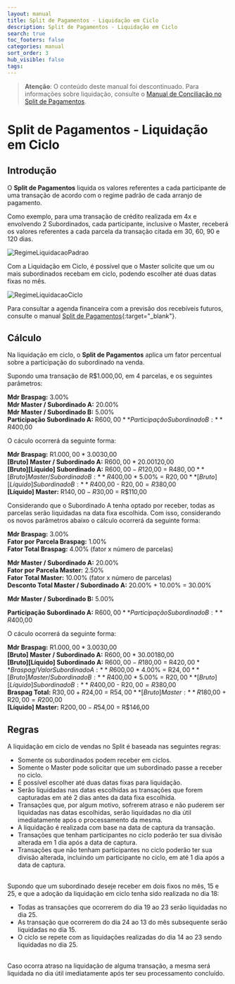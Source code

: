 ```yaml
---
layout: manual
title: Split de Pagamentos - Liquidação em Ciclo
description: Split de Pagamentos - Liquidação em Ciclo
search: true
toc_footers: false
categories: manual
sort_order: 3
hub_visible: false
tags:
---
```


> **Atenção**: O conteúdo deste manual foi descontinuado. Para informações sobre liquidação, consulte o [Manual de Conciliação no Split de Pagamentos](https://braspag.github.io//manual/split-pagamentos-nova-api-conciliacao).

# Split de Pagamentos - Liquidação em Ciclo

## Introdução

O **Split de Pagamentos** liquida os valores referentes a cada participante de uma transação de acordo com o regime padrão de cada arranjo de pagamento.

Como exemplo, para uma transação de crédito realizada em 4x e envolvendo 2 Subordinados, cada participante, inclusive o Master, receberá os valores referentes a cada parcela da transação citada em 30, 60, 90 e 120 dias.

![RegimeLiquidacaoPadrao](https://braspag.github.io/images/braspag/split/regime-pagamento-padrao.png)

Com a Liquidação em Ciclo, é possível que o Master solicite que um ou mais subordinados recebam em ciclo, podendo escolher até duas datas fixas no mês.

![RegimeLiquidacaoCiclo](https://braspag.github.io/images/braspag/split/regime-pagamento-ciclo.png)

Para consultar a agenda financeira com a previsão dos recebíveis futuros, consulte o manual [Split de Pagamentos](https://braspag.github.io//manual/split-pagamentos-braspag#agenda-financeira){:target="_blank"}.

## Cálculo

Na liquidação em ciclo, o **Split de Pagamentos** aplica um fator percentual sobre a participação do subordinado na venda.

Supondo uma transação de R$1.000,00, em 4 parcelas, e os seguintes parâmetros:

**Mdr Braspag:** 3.00%  
**Mdr Master / Subordinado A:** 20.00%  
**Mdr Master / Subordinado B:** 5.00%  
**Participação Subordinado A:** R$600,00  
**Participação Subordinado B:** R$400,00  

O cáculo ocorrerá da seguinte forma:

**Mdr Braspag:** R$1.000,00 * 3.00% = R$30,00  
**[Bruto] Master / Subordinado A:** R$600,00 * 20.00% = R$120,00  
**[Bruto][Líquido] Subordinado A:** R$600,00 - R$120,00 = R$480,00  
**[Bruto] Master / Subordinado B:** R$400,00 * 5.00% = R$20,00  
**[Bruto][Líquido] Subordinado B:** R$400,00 - R$20,00 = R$380,00  
**[Líquido] Master:** R$140,00 - R$30,00 = R$110,00  

Considerando que o Subordinado A tenha optado por receber, todas as parcelas serão liquidadas na data fixa escolhida. Com isso, considerando os novos parâmetros abaixo o cálculo ocorrerá da seguinte forma:

**Mdr Braspag:** 3.00%  
**Fator por Parcela Braspag:** 1.00%  
**Fator Total Braspag:** 4.00% (fator x número de parcelas)  
  
**Mdr Master / Subordinado A:** 20.00%  
**Fator por Parcela Master:** 2.50%  
**Fator Total Master:** 10.00% (fator x número de parcelas)  
**Desconto Total Master / Subordinado A:** 20.00% + 10.00% = 30.00%  
  
**Mdr Master / Subordinado B:** 5.00%  
  
**Participação Subordinado A:** R$600,00  
**Participação Subordinado B:** R$400,00  

O cáculo ocorrerá da seguinte forma:
  
**Mdr Braspag:** R$1.000,00 * 3.00% = R$30,00  
**[Bruto] Master / Subordinado A:** R$600,00 * 30.00% = R$180,00  
**[Bruto][Líquido] Subordinado A:** R$600,00 - R$180,00 = R$420,00   
**Braspag / Valor Subordinado A:** R$600,00 * 4.00% = R$24,00  
**[Bruto] Master / Subordinado B:** R$400,00 * 5.00% = R$20,00  
**[Bruto][Líquido] Subordinado B:** R$400,00 - R$20,00 = R$380,00  
**Braspag Total:** R$30,00 + R$24,00 = R$54,00  
**[Bruto] Master:** R$180,00 + R$20,00 = R$200,00  
**[Líquido] Master:** R$200,00 - R$54,00 = R$146,00  

## Regras

A liquidação em ciclo de vendas no Split é baseada nas seguintes regras:

* Somente os subordinados podem receber em ciclos.
* Somente o Master pode solicitar que um subordinado passe a receber no ciclo.
* É possível escolher até duas datas fixas para liquidação.
* Serão liquidadas nas datas escolhidas as transações que forem capturadas em até 2 dias antes da data fixa escolhida.
* Transações que, por algum motivo, sofrerem atraso e não puderem ser liquidadas nas datas escolhidas, serão liquidadas no dia útil imediatamente após o processamento da mesma.
* A liquidação é realizada com base na data de captura da transação.
* Transações que tenham participantes no ciclo poderão ter sua divisão alterada em 1 dia após a data de captura.
* Transações que não tenham participantes no ciclo poderão ter sua divisão alterada, incluindo um participante no ciclo, em até 1 dia após a data de captura.  

<br>  
Supondo que um subordinado deseje receber em dois fixos no mês, 15 e 25, e que a adoção da liquidação em ciclo tenha sido realizada no dia 18:

* Todas as transações que ocorrerem do dia 19 ao 23 serão liquidadas no dia 25.  
* As transação que ocorrerem do dia 24 ao 13 do mês subsequente serão liquidadas no dia 15.   
* O ciclo se repete com as liquidações realizadas do dia 14 ao 23 sendo liquidadas no dia 25.  

<br>  
Caso ocorra atraso na liquidação de alguma transação, a mesma será liquidada no dia útil imediatamente após ter seu processamento concluído.
